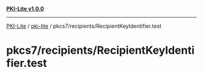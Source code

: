 [**PKI-Lite v1.0.0**](../../../../README.md)

---

[PKI-Lite](../../../../README.md) / [pki-lite](../../../README.md) / pkcs7/recipients/RecipientKeyIdentifier.test

# pkcs7/recipients/RecipientKeyIdentifier.test
